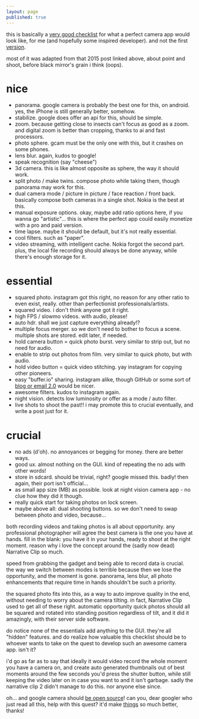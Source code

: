 ```yaml
---
layout: page
published: true
---
```


this is basically a [very good checklist](/checklist) for what a perfect camera app would look like, for me (and hopefully some inspired developer). and not the first [version](https://cregox.net/talk/t/digressing-about-a-hypothetical-point-and-shoot-to-end-all-point-and-shoots/7647/3ba8f.html?u=cregox).

most of it was adapted from that 2015 post linked above, about point and shoot, before black mirror's grain i think (oops).

# nice
- panorama. google camera is probably the best one for this, on android. yes, the iPhone is still generally better, somehow.
- stabilize. google does offer an api for this, should be simple.
- zoom. because getting close to insects can't focus as good as a zoom. and digital zoom is better than cropping, thanks to ai and fast processors.
- photo sphere. gcam must be the only one with this, but it crashes on some phones.
- lens blur. again, kudos to google!
- speak recognition (say "cheese")
- 3d camera. this is like almost opposite as sphere, the way it should work.
- split photo / make twins. compose photo while taking them, though panorama may work for this.
- dual camera mode / picture in picture / face reaction / front back. basically compose both cameras in a single shot. Nokia is the best at this.
- manual exposure options. okay, maybe add ratio options here, if you wanna go "artistic"... this is where the perfect app could easily monetize with a pro and paid version.
- time lapse. maybe it should be default, but it's not really essential.
- cool filters. such as "paper".
- video streaming, with intelligent cache. Nokia forgot the second part. plus, the local file recording should always be done anyway, while there's enough storage for it.

# essential
- squared photo. instagram got this right, no reason for any other ratio to even exist, really. other than perfectionist professionals/artists.
- squared video. i don't think anyone got it right.
- high FPS / slowmo videos. with audio, please!
- auto hdr. shall we just capture everything already!?
- multiple focus merger. so we don't need to bother to focus a scene. multiple shots are stored. edit later, if needed.
- hold camera button = quick photo burst. very similar to strip out, but no need for audio.
- enable to strip out photos from film. very similar to quick photo, but with audio.
- hold video button = quick video stitching. yay instagram for copying other pioneers.
- easy "buffer.io" sharing. instagram alike, though GitHub or some sort of [blog or email 2.0](/web3.0) would be nicer.
- awesome filters. kudos to instagram again.
- night vision. detects low luminosity or offer as a mode / auto filter.
- live shots to shoot the past!! i may promote this to crucial eventually, and write a post just for it.

# crucial
- no ads (d'oh). no annoyances or begging for money. there are better ways.
- good ux. almost nothing on the GUI. kind of repeating the no ads with other words!
- store in sdcard. should be trivial, right? google missed this. badly! then again, their port isn't official...
- as small app size (MB) as possible. look at night vision camera app - no clue how they did it though.
- really quick start for taking photos on lock screen.
- maybe above all: dual shooting buttons. so we don't need to swap between photo and video, because...

both recording videos and taking photos is all about opportunity. any professional photographer will agree the best camera is the one you have at hands. fill in the blank: you have it in your hands, ready to shoot at the right moment. reason why i love the concept around the (sadly now dead) Narrative Clip so much.

speed from grabbing the gadget and being able to record data is crucial. the way we switch between modes is terrible because then we lose the opportunity, and the moment is gone. panorama, lens blur, all photo enhancements that require time in hands shouldn't be such a priority.

the squared photo fits into this, as a way to auto improve quality in the end, without needing to worry about the camera tilting. in fact, Narrative Clip used to get all of these right. automatic opportunity quick photos should all be squared and rotated into standing position regardless of tilt, and it did it amazingly, with their server side software.

do notice none of the essentials add anything to the GUI. they're all "hidden" features. and do realize how valuable this checklist should be to whoever wants to take on the quest to develop such an awesome camera app. isn't it? 

i'd go as far as to say that ideally it would video record the whole moment you have a camera on, and create auto generated thumbnails out of best moments around the few seconds you'd press the shutter button, while still keeping the video later on in case you want to and it isn't garbage. sadly the narrative clip 2 didn't manage to do this. nor anyone else since.

oh... and google camera should [be open source](/oss)! can you, dear googler who just read all this, help with this quest? it'd make [things](https://www.celsoazevedo.com/files/android/google-camera/how-to/) so much better, thanks!
